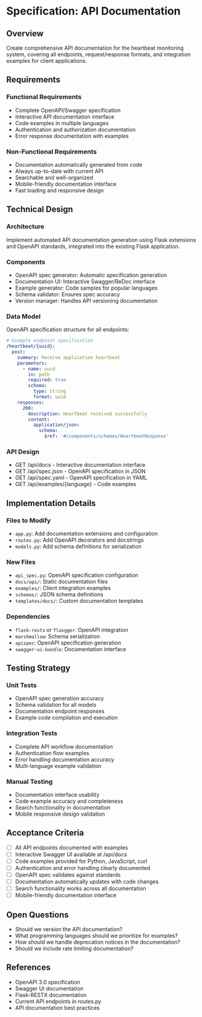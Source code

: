 # Specification: API Documentation

## Overview
Create comprehensive API documentation for the heartbeat monitoring system, covering all endpoints, request/response formats, and integration examples for client applications.

## Requirements
### Functional Requirements
- Complete OpenAPI/Swagger specification
- Interactive API documentation interface
- Code examples in multiple languages
- Authentication and authorization documentation
- Error response documentation with examples

### Non-Functional Requirements
- Documentation automatically generated from code
- Always up-to-date with current API
- Searchable and well-organized
- Mobile-friendly documentation interface
- Fast loading and responsive design

## Technical Design
### Architecture
Implement automated API documentation generation using Flask extensions and OpenAPI standards, integrated into the existing Flask application.

### Components
- OpenAPI spec generator: Automatic specification generation
- Documentation UI: Interactive Swagger/ReDoc interface
- Example generator: Code samples for popular languages
- Schema validator: Ensures spec accuracy
- Version manager: Handles API versioning documentation

### Data Model
OpenAPI specification structure for all endpoints:
```yaml
# Example endpoint specification
/heartbeat/{uuid}:
  post:
    summary: Receive application heartbeat
    parameters:
      - name: uuid
        in: path
        required: true
        schema:
          type: string
          format: uuid
    responses:
      200:
        description: Heartbeat received successfully
        content:
          application/json:
            schema:
              $ref: '#/components/schemas/HeartbeatResponse'
```

### API Design
- GET /api/docs - Interactive documentation interface
- GET /api/spec.json - OpenAPI specification in JSON
- GET /api/spec.yaml - OpenAPI specification in YAML
- GET /api/examples/{language} - Code examples

## Implementation Details
### Files to Modify
- `app.py`: Add documentation extensions and configuration
- `routes.py`: Add OpenAPI decorators and docstrings
- `models.py`: Add schema definitions for serialization

### New Files
- `api_spec.py`: OpenAPI specification configuration
- `docs/api/`: Static documentation files
- `examples/`: Client integration examples
- `schemas/`: JSON schema definitions
- `templates/docs/`: Custom documentation templates

### Dependencies
- `flask-restx` or `flasgger`: OpenAPI integration
- `marshmallow`: Schema serialization
- `apispec`: OpenAPI specification generation
- `swagger-ui-bundle`: Documentation interface

## Testing Strategy
### Unit Tests
- OpenAPI spec generation accuracy
- Schema validation for all models
- Documentation endpoint responses
- Example code compilation and execution

### Integration Tests
- Complete API workflow documentation
- Authentication flow examples
- Error handling documentation accuracy
- Multi-language example validation

### Manual Testing
- Documentation interface usability
- Code example accuracy and completeness
- Search functionality in documentation
- Mobile responsive design validation

## Acceptance Criteria
- [ ] All API endpoints documented with examples
- [ ] Interactive Swagger UI available at /api/docs
- [ ] Code examples provided for Python, JavaScript, curl
- [ ] Authentication and error handling clearly documented
- [ ] OpenAPI spec validates against standards
- [ ] Documentation automatically updates with code changes
- [ ] Search functionality works across all documentation
- [ ] Mobile-friendly documentation interface

## Open Questions
- Should we version the API documentation?
- What programming languages should we prioritize for examples?
- How should we handle deprecation notices in the documentation?
- Should we include rate limiting documentation?

## References
- OpenAPI 3.0 specification
- Swagger UI documentation
- Flask-RESTX documentation
- Current API endpoints in routes.py
- API documentation best practices